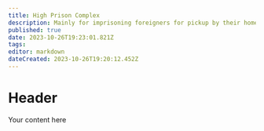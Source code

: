 ```yaml
---
title: High Prison Complex
description: Mainly for imprisoning foreigners for pickup by their home planets
published: true
date: 2023-10-26T19:23:01.821Z
tags: 
editor: markdown
dateCreated: 2023-10-26T19:20:12.452Z
---
```


# Header
Your content here